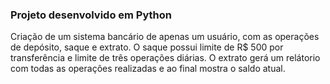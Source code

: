 ### Projeto desenvolvido em Python

Criação de um sistema bancário de apenas um usuário, com as operações de depósito, saque e extrato. O saque possui limite de R$ 500 por transferência e limite de três operações diárias. O extrato gerá um relátorio com todas as operações realizadas e ao final mostra o saldo atual. 
